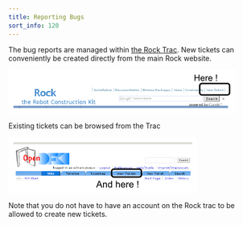 ```yaml
---
title: Reporting Bugs
sort_info: 120
---
```


The bug reports are managed within [the Rock Trac](http://trac.rock-robotics.org). New
tickets can conveniently be created directly from the main Rock website.

![](rock_new_ticket.png)

Existing tickets can be browsed from the Trac

![](trac_ticket_list.png)

Note that you do not have to have an account on the Rock trac to be allowed to
create new tickets.
